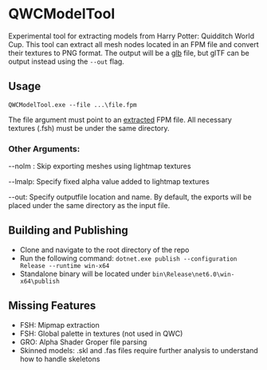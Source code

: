 # QWCModelTool
Experimental tool for extracting models from Harry Potter: Quidditch World Cup. This tool can extract all mesh nodes located in an FPM file and convert their textures to PNG format. The output will be a 
[glb](https://www.khronos.org/gltf/) file, but glTF can be output instead using the `--out` flag.

## Usage
`QWCModelTool.exe --file ...\file.fpm`

The file argument must point to an [extracted](https://github.com/SpectralPlatypus/QuidditchArchiveTool) FPM file. All necessary textures (.fsh) must be under the same directory.

### Other Arguments:
--nolm : Skip exporting meshes using lightmap textures

--lmalp: Specify fixed alpha value added to lightmap textures

--out: Specify outputfile location and name. By default, the exports will be placed under the same directory as the input file.

## Building and Publishing
- Clone and navigate to the root directory of the repo
- Run the following command:
  `dotnet.exe publish --configuration Release --runtime win-x64`
- Standalone binary will be located under `bin\Release\net6.0\win-x64\publish`

## Missing Features
- FSH: Mipmap extraction
- FSH: Global palette in textures (not used in QWC)
- GRO: Alpha Shader Groper file parsing
- Skinned models: .skl and .fas files require further analysis to understand how to handle skeletons
